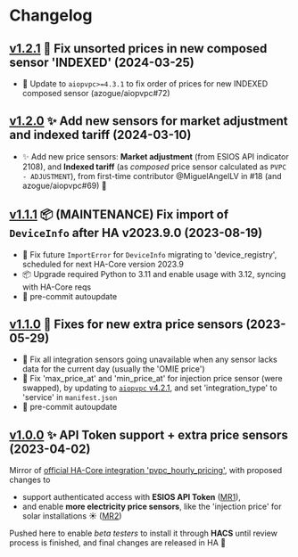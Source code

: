 # Changelog

## [v1.2.1](https://github.com/azogue/ha-pvpc-custom/tree/v1.2.1) 🐛 Fix unsorted prices in new composed sensor 'INDEXED' (2024-03-25)

- 🐛 Update to `aiopvpc>=4.3.1` to fix order of prices for new INDEXED composed sensor (azogue/aiopvpc#72)

## [v1.2.0](https://github.com/azogue/ha-pvpc-custom/tree/v1.2.0) ✨ Add new sensors for market adjustment and indexed tariff (2024-03-10)

- ✨ Add new price sensors: **Market adjustment** (from ESIOS API indicator 2108), and **Indexed tariff** (as _composed_ price sensor calculated as `PVPC - ADJUSTMENT`), from first-time contributor @MiguelAngelLV in #18 (and azogue/aiopvpc#69) 🍻

## [v1.1.1](https://github.com/azogue/ha-pvpc-custom/tree/v1.1.1) 📦️ (MAINTENANCE) Fix import of `DeviceInfo` after HA v2023.9.0 (2023-08-19)

- 🐛 Fix future `ImportError` for `DeviceInfo` migrating to 'device_registry', scheduled for next HA-Core version 2023.9
- 📦️ Upgrade required Python to 3.11 and enable usage with 3.12, syncing with HA-Core reqs
- 🎨 pre-commit autoupdate

## [v1.1.0](https://github.com/azogue/ha-pvpc-custom/tree/v1.1.0) 🐛 Fixes for new extra price sensors (2023-05-29)

- 🐛 Fix all integration sensors going unavailable when any sensor lacks data for the current day (usually the 'OMIE price')
- 🐛 Fix 'max_price_at' and 'min_price_at' for injection price sensor (were swapped), by updating to [`aiopvpc` v4.2.1](https://github.com/azogue/aiopvpc/releases/tag/v4.2.1), and set 'integration_type' to 'service' in `manifest.json`
- 🎨 pre-commit autoupdate

## [v1.0.0](https://github.com/azogue/ha-pvpc-custom/tree/v1.0.0) ✨ API Token support + extra price sensors (2023-04-02)

Mirror of [official HA-Core integration 'pvpc_hourly_pricing'](https://www.home-assistant.io/integrations/pvpc_hourly_pricing), with proposed changes to

- support authenticated access with **ESIOS API Token** ([MR1](https://github.com/home-assistant/core/pull/85767)),
- and enable **more electricity price sensors**, like the 'injection price' for solar installations ☀️ ([MR2](https://github.com/home-assistant/core/pull/85769))

Pushed here to enable _beta testers_ to install it through **HACS** until review process is finished,
and final changes are released in HA 🤞
